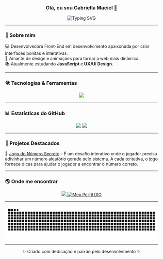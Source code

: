 ### <div align="center">Olá, eu sou Gabriella Maciel 👋</div>

<div align="center">
  <img src="https://readme-typing-svg.herokuapp.com?font=Fira+Code&size=22&pause=1000&color=8A2BE2&center=true&vCenter=true&width=500&lines=Desenvolvedora+Front-End;Apaixonada+por+UI%2FUX;Sempre+aprendendo+novas+tecnologias" alt="Typing SVG" />
</div>

---

### 🚀 Sobre mim

💻 Desenvolvedora Front-End em desenvolvimento apaixonada por criar interfaces bonitas e interativas.<br>
🎨 Amante de design e animações para tornar a web mais dinâmica.<br>
📚 Atualmente estudando **JavaScript** e **UX/UI Design**.<br>

---

### 🛠️ Tecnologias & Ferramentas

<div align="center">
  <img src="https://skillicons.dev/icons?i=html,css,sass,js,ts,react,tailwind,git,github,vscode" />
</div>

---

### 📊 Estatísticas do GitHub

<div align="center">
  <img height="180em" src="https://github-readme-stats.vercel.app/api?username=gabriellacmaciel&show_icons=true&theme=transparent&border_color=5D2E8C&icon_color=5F00BA&title_color=8B5FBF&text_color=7C77B9"/>
  <img height="180em" src="https://github-readme-stats.vercel.app/api/top-langs/?username=gabriellacmaciel&layout=compact&langs_count=6&theme=transparent&border_color=5D2E8C&icon_color=5F00BA&title_color=8B5FBF&text_color=7C77B9"/>
</div>

---

### 📌 Projetos Destacados

🔹 [Jogo do Número Secreto](https://github.com/GabriellaCMaciel/Jogo_Numero_Secreto) - É um desafio interativo onde o jogador precisa adivinhar um número aleatório gerado pelo sistema. A cada tentativa, o jogo fornece dicas para ajudar o jogador a encontrar o número correto.<br>

---

### 🌎 Onde me encontrar

<div align="center">
 <a href="https://www.linkedin.com/in/gabriella-maciel-4996642b9/" target="_blank">
   <img src="https://img.shields.io/badge/-LinkedIn-%230077B5?style=for-the-badge&logo=linkedin&logoColor=white">
 </a>

<a href="https://web.dio.me/users/cursosgabriella2_0?tab=achievements&page=1" target="_blank">
  <img src="https://img.shields.io/badge/Meu%20Perfil-DIO-FF1493?style=for-the-badge&labelColor=87CEFA&color=FF1493&logoColor=white" alt="Meu Perfil DIO">
</a>

</div>

---

![Snake Game](https://github.com/GabriellaCMaciel/Cobrinha_no_Perfil/raw/main/dist/github-snake.svg)


---

<div align="center">✨ Criado com dedicação e paixão pelo desenvolvimento ✨</div>
